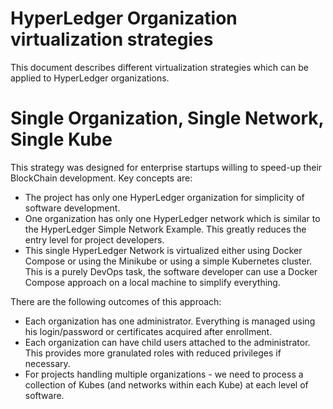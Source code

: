 # HyperLedger Organization virtualization strategies
This document describes different virtualization strategies which can be applied to HyperLedger organizations.

# Single Organization, Single Network, Single Kube
This strategy was designed for enterprise startups willing to speed-up their BlockChain development.
Key concepts are:

- The project has only one HyperLedger organization for simplicity of software development.
- One organization has only one HyperLedger network which is similar to the HyperLedger Simple Network Example. 
This greatly reduces the entry level for project developers.
- This single HyperLedger Network is virtualized either using Docker Compose or using the Minikube or using a simple Kubernetes cluster. 
This is a purely DevOps task, the software developer can use a Docker Compose approach on a local machine to simplify everything.

There are the following outcomes of this approach:
- Each organization has one administrator. Everything is managed using his login/password or certificates acquired after enrollment.
- Each organization can have child users attached to the administrator. This provides more granulated roles with reduced privileges if necessary.
- For projects handling multiple organizations - we need to process a collection of Kubes (and networks within each Kube) at each level of software.
